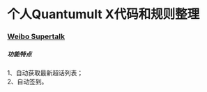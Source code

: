 # 个人Quantumult X代码和规则整理
### [Weibo Supertalk](https://github.com/evilbutcher/Quantumult_X/tree/master/check_in/weibo)
##### 功能特点
1、自动获取最新超话列表；  
2、自动签到。